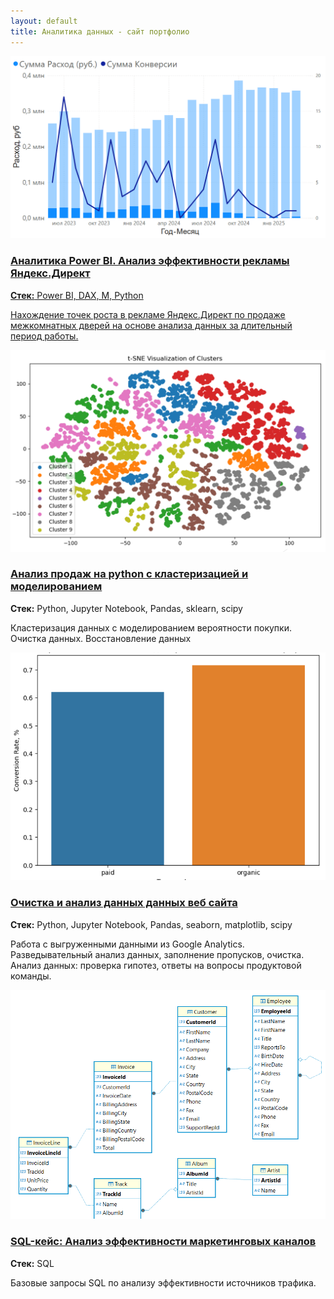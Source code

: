 ```yaml
---
layout: default
title: Аналитика данных - сайт портфолио
---
```


<div class="case-grid">
  <div class="case-card">
    <a href="/portfolio/cases/bi_case">
      <img src="assets/images/bi_img.png" alt="BI Проект 1">
      <h3>Аналитика Power BI. Анализ эффективности рекламы Яндекс.Директ </h3>
      <p><strong>Стек:</strong> Power BI, DAX, М, Python</p>
      <p>Нахождение точек роста в рекламе Яндекс.Директ по продаже межкомнатных дверей на основе анализа данных за длительный период работы.</p>
    </a>
  </div>

  <div class="case-card">
    <a href="/portfolio/cases/sports-goods">
      <img src="assets/images/sports_clustering3.png" alt="Python Проект">
      <h3>Анализ продаж на python c кластеризацией и моделированием</h3>
    </a>
    <p><strong>Стек:</strong> Python, Jupyter Notebook, Pandas, sklearn, scipy</p>
    <p>Кластеризация данных с моделированием вероятности покупки. Очистка данных. Восстановление данных</p>
  </div>

   <div class="case-card">
    <a href="/portfolio/cases/sberauto">
      <img src="assets/images/sber_title.png" alt="Python Проект">
      <h3>Очистка и анализ данных данных веб сайта</h3>
    </a>
    <p><strong>Стек:</strong> Python, Jupyter Notebook, Pandas, seaborn, matplotlib, scipy</p>
    <p>Работа с выгруженными данными из Google Analytics. Разведывательный анализ данных, заполнение пропусков, очистка. Анализ данных: проверка гипотез, ответы на вопросы продуктовой команды.</p>
  </div>

   <div class="case-card">
    <a href="/portfolio/cases/sql_marketing">
      <img src="assets/images/sql_title.png" alt="sql кейс">
      <h3>SQL-кейс: Анализ эффективности маркетинговых каналов</h3>
    </a>
    <p><strong>Стек:</strong> SQL</p>
    <p>Базовые запросы SQL по анализу эффективности источников трафика.</p>
  </div>
  

</div>
